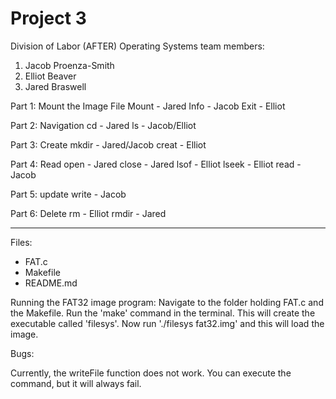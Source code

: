 # Project 3

Division of Labor (AFTER) Operating Systems team members:

1. Jacob Proenza-Smith
2. Elliot Beaver
3. Jared Braswell

Part 1: Mount the Image File
Mount - Jared
Info - Jacob
Exit - Elliot

Part 2: Navigation
cd - Jared
ls - Jacob/Elliot

Part 3: Create
mkdir - Jared/Jacob
creat - Elliot

Part 4: Read
open - Jared
close - Jared
lsof - Elliot
lseek - Elliot
read - Jacob

Part 5: update
write - Jacob

Part 6: Delete
rm - Elliot
rmdir - Jared

----------------------------------------------------------------------

Files:

- FAT.c
- Makefile
- README.md

Running the FAT32 image program: Navigate to the folder holding FAT.c and the Makefile. 
Run the 'make' command in the terminal. This will create the executable called 'filesys'. Now run './filesys fat32.img' and this will load the image.

Bugs:

Currently, the writeFile function does not work. You can execute the command, but it will always fail. 

